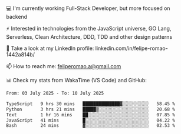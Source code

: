 💻 I'm currently working Full-Stack Developer, but more focused on backend

⚡ Interested in technologies from the JavaScript universe, GO Lang, Serverless, Clean Architecture, DDD, TDD and other design patterns

👥 Take a look at my LinkedIn profile: linkedin.com/in/felipe-romao-1442a814b/

📫 How to reach me: feliperomao.a@gmail.com

📊 Check my stats from WakaTime (VS Code) and GitHub:

<!--START_SECTION:waka-->

```txt
From: 03 July 2025 - To: 10 July 2025

TypeScript   9 hrs 30 mins   ██████████████▓░░░░░░░░░░   58.45 %
Python       3 hrs 21 mins   █████▒░░░░░░░░░░░░░░░░░░░   20.68 %
Text         1 hr 16 mins    ██░░░░░░░░░░░░░░░░░░░░░░░   07.85 %
JavaScript   41 mins         █░░░░░░░░░░░░░░░░░░░░░░░░   04.22 %
Bash         24 mins         ▓░░░░░░░░░░░░░░░░░░░░░░░░   02.53 %
```

<!--END_SECTION:waka-->
